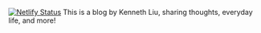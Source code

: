 [![Netlify Status](https://api.netlify.com/api/v1/badges/cd30e6e4-3845-4a0e-9e72-a85bc349c657/deploy-status)](https://app.netlify.com/sites/liusblog/deploys)
This is a blog by Kenneth Liu, sharing thoughts, everyday life, and more!
